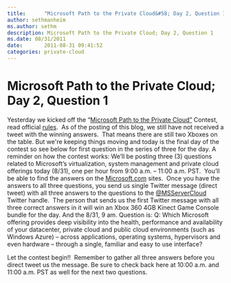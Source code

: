 ```yaml
---
title:      "Microsoft Path to the Private Cloud&#58; Day 2, Question 1"
author: sethmanheim
ms.author: sethm
description: Microsoft Path to the Private Cloud; Day 2, Question 1
ms.date: 08/31/2011
date:       2011-08-31 09:41:52
categories: private-cloud
---
```

# Microsoft Path to the Private Cloud; Day 2, Question 1

Yesterday we kicked off the “[Microsoft Path to the Private Cloud”](http://bit.ly/q1kpZg) Contest, read official [rules](http://bit.ly/pGlJmT).  As of the posting of this blog, we still have not received a tweet with the winning answers.  That means there are still two Xboxes on the table. But we're keeping things moving and today is the final day of the contest so see below for first question in the series of three for the day. A reminder on how the contest works: We’ll be posting three (3) questions related to Microsoft’s virtualization, system management and private cloud offerings today (8/31), one per hour from 9:00 a.m. – 11:00 a.m. PST.  You’ll be able to find the answers on the [Microsoft.com](http://bit.ly/roPfDJ) sites.  Once you have the answers to all three questions, you send us single Twitter message (direct tweet) with all three answers to the questions to the [@MSServerCloud](http://bit.ly/ouOZlj) Twitter handle.  The person that sends us the first Twitter message with all three correct answers in it will win an Xbox 360 4GB Kinect Game Console bundle for the day. And the 8/31, 9 am. Question is: Q: Which Microsoft offering provides deep visibility into the health, performance and availability of your datacenter, private cloud and public cloud environments (such as Windows Azure) – across applications, operating systems, hypervisors and even hardware – through a single, familiar and easy to use interface? 

Let the contest begin!!  Remember to gather all three answers before you direct tweet us the message. Be sure to check back here at 10:00 a.m. and 11:00 a.m. PST as well for the next two questions.
